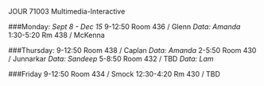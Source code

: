
JOUR 71003
Multimedia-Interactive

###Monday:
*Sept 8 - Dec 15*
9-12:50  Room 436 / Glenn *Data: Amanda*
1:30-5:20  Rm 438 / McKenna 

###Thursday:
9-12:50  Room 438 / Caplan *Data: Amanda*
2-5:50   Room 430 / Junnarkar *Data: Sandeep*
5-8:50   Room 432 / TBD *Data: Lam*

###Friday 
9-12:50  Room 434 / Smock
12:30-4:20 Rm 430 / TBD



